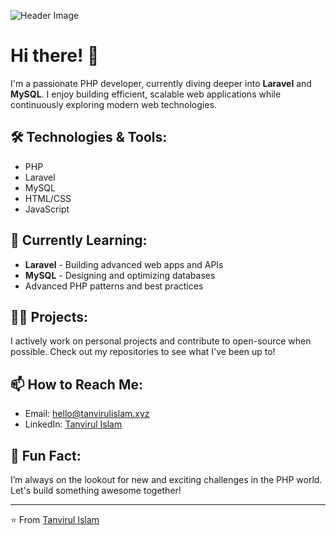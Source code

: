 ![Header Image](https://media.licdn.com/dms/image/v2/D5622AQFnE_Gs62orSg/feedshare-shrink_800/feedshare-shrink_800/0/1728283315988?e=1730937600&v=beta&t=9U1VXub3pzq_w4xFxXr6H_kqG0lFp1_H-JL2X8onSR4)

# Hi there! 👋

I'm a passionate PHP developer, currently diving deeper into **Laravel** and **MySQL**. I enjoy building efficient, scalable web applications while continuously exploring modern web technologies.

## 🛠️ **Technologies & Tools:**
- PHP
- Laravel
- MySQL
- HTML/CSS
- JavaScript

## 🌱 **Currently Learning:**
- **Laravel** - Building advanced web apps and APIs
- **MySQL** - Designing and optimizing databases
- Advanced PHP patterns and best practices

## 👨‍💻 **Projects:**
I actively work on personal projects and contribute to open-source when possible. Check out my repositories to see what I've been up to!

## 📫 **How to Reach Me:**
- Email: [hello@tanvirulislam.xyz](mailto:hello@tanvirulislam.xyz)
- LinkedIn: [Tanvirul Islam](https://www.linkedin.com/in/tanvirulislm/)

## 🚀 **Fun Fact:**
I’m always on the lookout for new and exciting challenges in the PHP world. Let's build something awesome together!

---

⭐️ From [Tanvirul Islam](https://github.com/tanvirulislm)
